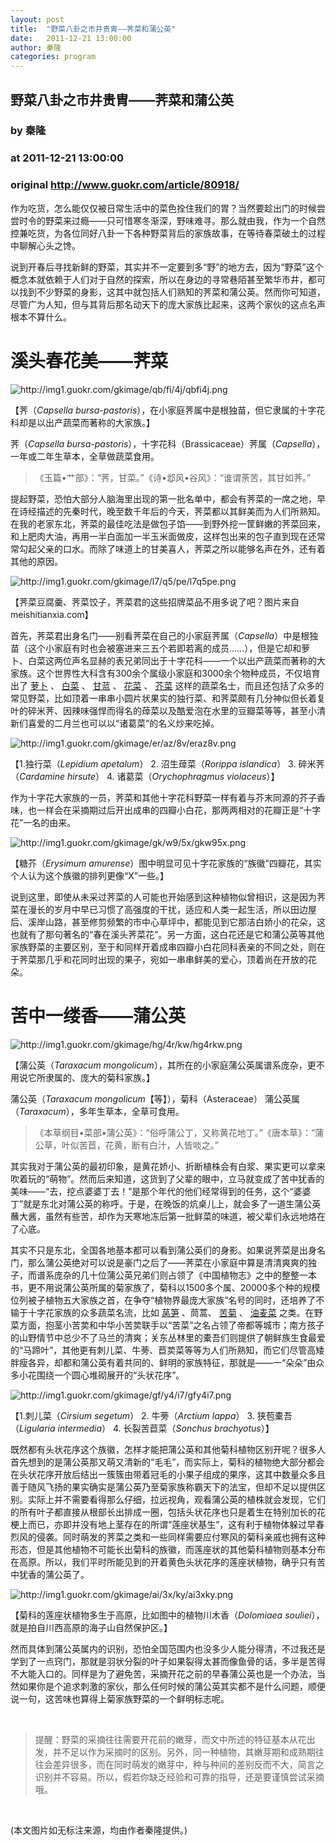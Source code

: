 ```yaml
---
layout: post
title:  "野菜八卦之市井贵胄——荠菜和蒲公英"
date:   2011-12-21 13:00:00
author: 秦隆
categories: program
---
```


## 野菜八卦之市井贵胄——荠菜和蒲公英
### by 秦隆
### at 2011-12-21 13:00:00
### original <http://www.guokr.com/article/80918/>

<div>
<p>作为吃货，怎么能仅仅被日常生活中的菜色拴住我们的胃？当然要趁出门的时候尝尝时令的野菜来过瘾——只可惜寒冬渐深，野味难寻。那么就由我，作为一个自然控兼吃货，为各位同好八卦一下各种野菜背后的家族故事，在等待春菜破土的过程中聊解心头之馋。</p>
<p>说到开春后寻找新鲜的野菜，其实并不一定要到多“野”的地方去，因为“野菜”这个概念本就依赖于人们对于自然的探索，所以在身边的寻常巷陌甚至繁华市井，都可以找到不少野菜的身影，这其中就包括人们熟知的荠菜和蒲公英。然而你可知道，尽管广为人知，但与其背后那名动天下的庞大家族比起来，这两个家伙的这点名声根本不算什么。</p>
<div>
<h1>溪头春花美——荠菜</h1>
<img alt="http://img1.guokr.com/gkimage/qb/fi/4j/qbfi4j.png" src="http://img1.guokr.com/gkimage/qb/fi/4j/qbfi4j.png">
<p>【荠（<em>Capsella bursa-pastoris</em>），在小家庭荠属中是根独苗，但它隶属的十字花科却是以出产蔬菜而著称的大家族。】</p>
<p>荠（<em>Capsella bursa-pastoris</em>），十字花科（Brassicaceae）荠属（<em>Capsella</em>），一年或二年生草本，全草做蔬菜食用。</p>
<blockquote>
《玉篇•艹部》：“荠，甘菜。”《诗•邶风•谷风》：“谁谓荼苦，其甘如荠。”</blockquote>
<p>提起野菜，恐怕大部分人脑海里出现的第一批名单中，都会有荠菜的一席之地，早在诗经描述的先秦时代，晚至数千年后的今天，荠菜都以其鲜美而为人们所熟知。在我的老家东北，荠菜的最佳吃法是做包子馅——到野外挖一筐鲜嫩的荠菜回来，和上肥肉大油，再用一半白面加一半玉米面做皮，这样包出来的包子直到现在还常常勾起父亲的口水。而除了味道上的甘美喜人，荠菜之所以能够名声在外，还有着其他的原因。</p>
<img alt="http://img1.guokr.com/gkimage/l7/q5/pe/l7q5pe.png" src="http://img1.guokr.com/gkimage/l7/q5/pe/l7q5pe.png">
<p>【荠菜豆腐羹、荠菜饺子，荠菜君的这些招牌菜品不用多说了吧？图片来自meishitianxia.com】</p>
<p>首先，荠菜君出身名门——别看荠菜在自己的小家庭荠属（<em>Capsella</em>）中是根独苗（这个小家庭有时也会被塞进来三五个若即若离的成员……），但是它却和萝卜、白菜这两位声名显赫的表兄弟同出于十字花科——一个以出产蔬菜而著称的大家族。这个世界性大科含有300余个属级小家庭和3000余个物种成员，不仅培育出了 <a href="http://www.guokr.com/article/57376/">萝卜</a> 、 <a href="http://www.guokr.com/article/5012/">白菜</a> 、 <a href="http://www.guokr.com/article/3037/">甘蓝</a> 、 <a href="http://www.guokr.com/article/3327/">花菜</a> 、 <a href="http://www.guokr.com/article/45500/">芥菜</a> 这样的蔬菜名士，而且还包括了众多的常见野菜，比如顶着一串串小圆片状果实的独行菜、和荠菜颇有几分神似但长着复叶的碎米荠、因辣味强悍而得名的蔊菜以及酷爱泡在水里的豆瓣菜等等，甚至小清新们喜爱的二月兰也可以以“诸葛菜”的名义炒来吃掉。</p>
<img alt="http://img1.guokr.com/gkimage/er/az/8v/eraz8v.png" src="http://img1.guokr.com/gkimage/er/az/8v/eraz8v.png">
<p>【1.独行菜（<em>Lepidium apetalum</em>） 2. 沼生蔊菜（<em>Rorippa islandica</em>） 3. 碎米荠（<em>Cardamine hirsute</em>） 4. 诸葛菜（<em>Orychophragmus violaceus</em>）】</p>
<p>作为十字花大家族的一员，荠菜和其他十字花科野菜一样有着与芥末同源的芥子香味，也一样会在采摘期过后开出成串的四瓣小白花，那两两相对的花瓣正是“十字花”一名的由来。</p>
<img alt="http://img1.guokr.com/gkimage/gk/w9/5x/gkw95x.png" src="http://img1.guokr.com/gkimage/gk/w9/5x/gkw95x.png">
<p>【糖芥（<em>Erysimum amurense</em>）图中明显可见十字花家族的“族徽”四瓣花，其实个人认为这个族徽的排列更像“X”一些。】</p>
<p>说到这里，即使从未采过荠菜的人可能也开始感到这种植物似曾相识，这是因为荠菜在漫长的岁月中早已习惯了高强度的干扰，适应和人类一起生活，所以田边屋后、溪岸山路，甚至修剪频繁的市中心草坪中，都能见到它那洁白娇小的花朵，这也就有了那句著名的“春在溪头荠菜花”。另一方面，这白花还是它和蒲公英等其他家族野菜的主要区别，至于和同样开着成串四瓣小白花同科表亲的不同之处，则在于荠菜那几乎和花同时出现的果子，宛如一串串鲜美的爱心，顶着尚在开放的花朵。</p>
</div>
<div>
<h1>苦中一缕香——蒲公英</h1>
<img alt="http://img1.guokr.com/gkimage/hg/4r/kw/hg4rkw.png" src="http://img1.guokr.com/gkimage/hg/4r/kw/hg4rkw.png">
<p>【蒲公英（<em>Taraxacum mongolicum</em>），其所在的小家庭蒲公英属谱系庞杂，更不用说它所隶属的、庞大的菊科家族。】</p>
<p>蒲公英（<em>Taraxacum mongolicum</em>【等】），菊科（Asteraceae） 蒲公英属（<em>Taraxacum</em>），多年生草本，全草可食用。</p>
<blockquote>
《本草纲目•菜部•蒲公英》：“俗呼蒲公丁，又称黄花地丁。”《唐本草》：“蒲公草，叶似苦苣，花黄，断有白汁，人皆啖之。”</blockquote>
<p>其实我对于蒲公英的最初印象，是黄花娇小、折断植株会有白浆、果实更可以拿来吹着玩的“萌物”。然而后来知道，这货到了父辈的眼中，立马就变成了苦中犹香的美味——“去，挖点婆婆丁去！”是那个年代的他们经常得到的任务，这个“婆婆丁”就是东北对蒲公英的称呼。于是，在晚饭的炕桌儿上，就会多了一道生蒲公英蘸大酱，虽然有些苦，却作为天寒地冻后第一批鲜菜的味道，被父辈们永远地烙在了心底。</p>
<p>其实不只是东北，全国各地基本都可以看到蒲公英们的身影。如果说荠菜是出身名门，那么蒲公英绝对可以说是豪门之后了——荠菜在小家庭中算是清清爽爽的独子，而谱系庞杂的几十位蒲公英兄弟们则占领了《中国植物志》之中的整整一本书，更不用说蒲公英所属的菊家族了，菊科以1500多个属、20000多个种的规模位列被子植物五大家族之首，在争夺“植物界最庞大家族”名号的同时，还培养了不输于十字花家族的众多蔬菜名流，比如 <a href="http://www.guokr.com/article/61201/">莴笋</a> 、茼蒿、 <a href="http://www.guokr.com/article/64639/">苦菊</a> 、 <a href="http://www.guokr.com/article/61201/">油麦菜</a> 之类。在野菜方面，抱茎小苦荬和中华小苦荬联手以“苦菜”之名占领了帝都等城市；南方孩子的山野情节中总少不了马兰的清爽；关东丛林里的橐吾们则提供了朝鲜族生食最爱的“马蹄叶”，其他更有刺儿菜、牛蒡、苣荬菜等等为人们所熟知，而它们尽管高矮胖瘦各异，却都和蒲公英有着共同的、鲜明的家族特征，那就是——一“朵朵”由众多小花围绕一个圆心堆砌展开的“头状花序”。</p>
<img alt="http://img1.guokr.com/gkimage/gf/y4/i7/gfy4i7.png" src="http://img1.guokr.com/gkimage/gf/y4/i7/gfy4i7.png">
<p>【1.刺儿菜（<em>Cirsium segetum</em>） 2. 牛蒡（<em>Arctium lappa</em>） 3. 狭苞橐吾（<em>Ligularia intermedia</em>） 4. 长裂苦苣菜（<em>Sonchus brachyotus</em>）】</p>
<p>既然都有头状花序这个族徽，怎样才能把蒲公英和其他菊科植物区别开呢？很多人首先想到的是蒲公英那又萌又清新的“毛毛”，而实际上，菊科的植物绝大部分都会在头状花序开放后结出一簇簇由带着冠毛的小果子组成的果序，这其中数量众多且善于随风飞扬的果实确实是蒲公英乃至菊家族称霸天下的法宝，但却不足以提供区别。实际上并不需要看得那么仔细，拉远视角，观看蒲公英的植株就会发现，它们的所有叶子都直接从根部长出排成一圈，包括头状花序也只是着生在特别加长的花梗上而已，亦即并没有地上茎存在的所谓“莲座状基生”，这有利于植物体躲过早春烈风的侵袭。同时萌发的荠菜之类和一些同样需要应付寒风的菊科亲戚也拥有这种形态，但是其他植物不可能长出菊科的族徽，而莲座状的其他菊科植物则基本分布在高原。所以，我们平时所能见到的开着黄色头状花序的莲座状植物，确乎只有苦中犹香的蒲公英了。</p>
<img alt="http://img1.guokr.com/gkimage/ai/3x/ky/ai3xky.png" src="http://img1.guokr.com/gkimage/ai/3x/ky/ai3xky.png">
<p>【菊科的莲座状植物多生于高原，比如图中的植物川木香（<em>Dolomiaea souliei</em>），就是拍自川西高原的海子山自然保护区。】</p>
<p>然而具体到蒲公英属内的识别，恐怕全国范围内也没多少人能分得清，不过我还是学到了一点窍门，那就是羽状分裂的叶子如果裂得太甚而像鱼骨的话，多半是苦得不大能入口的。同样是为了避免苦，采摘开花之前的早春蒲公英也是一个办法，当然如果你是个追求刺激的家伙，那么任何时候的蒲公英其实都不是什么问题，顺便说一句，这苦味也算得上菊家族野菜的一个鲜明标志呢。</p>
<div>
<div><br></div>
</div>
<blockquote>
提醒：野菜的采摘往往需要开花前的嫩芽，而文中所述的特征基本从花出发，并不足以作为采摘时的区别。另外，同一种植物，其嫩芽期和成熟期往往会差异很多，而在同时萌发的嫩芽中，种与种间的差别反而不大，简言之识别并不容易。所以，假若你缺乏经验和可靠的指导，还是要谨慎尝试采摘哦。</blockquote>
<div>
<div><br></div>
</div>
<p>(本文图片如无标注来源，均由作者秦隆提供。)</p>
</div>
</div>